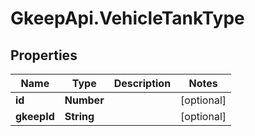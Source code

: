 # GkeepApi.VehicleTankType

## Properties
Name | Type | Description | Notes
------------ | ------------- | ------------- | -------------
**id** | **Number** |  | [optional] 
**gkeepId** | **String** |  | [optional] 
